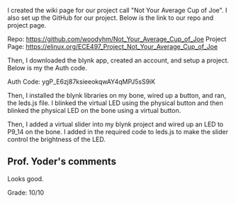 I created the wiki page for our project call "Not Your Average Cup of Joe". I
also set up the GitHub for our project. Below is the link to our repo and
project page.

Repo:           https://github.com/woodyhm/Not_Your_Average_Cup_of_Joe
Project Page:   https://elinux.org/ECE497_Project_Not_Your_Average_Cup_of_Joe

Then, I downloaded the blynk app, created an account, and setup a project.
Below is my the Auth code.

Auth Code: ygP_E6zj87ksieeokqwAY4qMPJ5sS9iK

Then, I installed the blynk libraries on my bone, wired up a button, and ran,
the leds.js file. I blinked the virtual LED using the physical button and then
blinked the physical LED on the bone using a virtual button.

Then, I added a virtual slider into my blynk project and wired up an LED to 
P9_14 on the bone. I added in the required code to leds.js to make the 
slider control the brightness of the LED.

## Prof. Yoder's comments
Looks good.

Grade:  10/10
